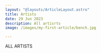 ```yaml
---
layout: "@layouts/ArticleLayout.astro"
title: Artists
date: 29 Jun 2023
description: All artisrts
image: /images/my-first-article/bench.jpg

---
```


ALL ARTISTS



